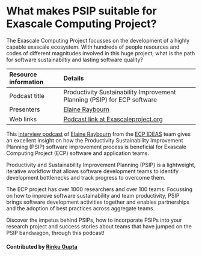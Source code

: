 # What makes PSIP suitable for Exascale Computing Project?

The Exascale Computing Project focusses on the development of a highly capable exascale ecosystem. With hundreds of people resources and codes of different magnitudes involved in this huge project, what is the path for software sustainabiltiy and lasting software quality?


Resource information | Details 
:--- | :--- 
Podcast title  | Productivity Sustainability Improvement Planning (PSIP) for ECP software
Presenters | [Elaine Raybourn](https://github.com/elaineraybourn)
Web links | [Podcast link at Exascaleproject.org ](https://exascaleproject.org/method-enables-collaborative-software-teams-to-enhance-effectiveness-and-efficiency/)

This [interview podcast](https://exascaleproject.org/method-enables-collaborative-software-teams-to-enhance-effectiveness-and-efficiency/ "PSIP for ECP") of [Elaine Raybourn](https://github.com/elaineraybourn "Elaine Raybourn Profile") from the [ECP IDEAS](https://ideas-productivity.org) team gives an excellent insight on how the Productivity Sustainability Improvement Planning (PSIP) software improvement process is beneficial for Exascale Computing Project (ECP) software and application teams.

Productivity and Sustainability Improvement Planning (PSIP) is a lightweight, iterative workflow that allows software development teams to identify development bottlenecks and track progress to overcome them. 

The ECP project has over 1000 researchers and over 100 teams. Focussing on how to improve software sustainability and team productivity, PSIP brings software development activities together and enables partnerships and the adoption of best practices across aggregate teams.

Discover the impetus behind PSIPs, how to incorporate PSIPs into your research project and success stories about teams that have jumped on the PSIP bandwagon, through this podcast!

#### Contributed by [Rinku Gupta](https://github.com/rinkug)

<!---
Publish: yes
Categories: collaboration
Topics: software improvement process, strategies for more effective teams
Tags: podcast-episode
Level: 2
Prerequisites: defaults
Aggregate: none
--->
